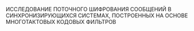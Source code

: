 ИССЛЕДОВАНИЕ ПОТОЧНОГО ШИФРОВАНИЯ
СООБЩЕНИЙ В СИНХРОНИЗИРУЮЩИХСЯ СИСТЕМАХ,
ПОСТРОЕННЫХ НА ОСНОВЕ МНОГОТАКТОВЫХ
КОДОВЫХ ФИЛЬТРОВ

